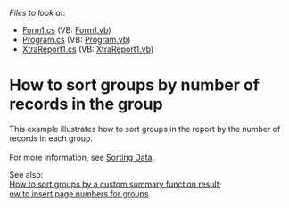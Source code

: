 <!-- default file list -->
*Files to look at*:

* [Form1.cs](./CS/Report_SortBySum/Form1.cs) (VB: [Form1.vb](./VB/Report_SortBySum/Form1.vb))
* [Program.cs](./CS/Report_SortBySum/Program.cs) (VB: [Program.vb](./VB/Report_SortBySum/Program.vb))
* [XtraReport1.cs](./CS/Report_SortBySum/XtraReport1.cs) (VB: [XtraReport1.vb](./VB/Report_SortBySum/XtraReport1.vb))
<!-- default file list end -->
# How to sort groups by number of records in the group


<p>This example illustrates how to sort groups in the report by the number of records in each group.<br /> <br /> For more information, see <a href="http://documentation.devexpress.com/XtraReports/CustomDocument5163.aspx">Sorting Data</a>.</p>
<p>See also: <br /><a href="https://www.devexpress.com/Support/Center/p/E2536">How to sort groups by a custom summary function result</a>;<br /><a href="https://www.devexpress.com/Support/Center/p/E810">ow to insert page numbers for groups</a>.</p>

<br/>



